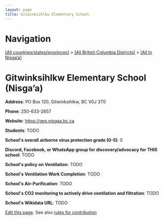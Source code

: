 ```yaml
---
layout: page
title: Gitwinksihlkw Elementary School
---
```

# Navigation

[[All countries/states/provinces]](../../..) > [[All British Columbia Districts]](../..) > [[All In Nisga’a]](..)

# Gitwinksihlkw Elementary School (Nisga’a)

**Address**: PO Box 120, Gitwinksihlkw, BC V0J 3T0

**Phone**: 250-633-2657

**Website**: <https://ges.nisgaa.bc.ca>

**Students**: TODO

**School's overall airborne virus protection grade (0-5)**: 0

**Discord, Facebook, or WhatsApp group for discovery/advocacy for THIS school**: TODO

**School's policy on Ventilation**: TODO

**School's Ventilation Work Completion**: TODO

**School's Air-Purification**: TODO

**School's CO2 monitoring to actively drive ventilation and filtration**: TODO

**School's Wikidata URL**: TODO


[Edit this page](https://github.com/ventilate-schools/BC/edit/main/./Nisga’a/Gitwinksihlkw_Elementary_School.md). See also [rules for contribution](../../../contribution-rules/)